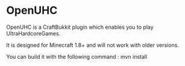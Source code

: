 OpenUHC
=======
OpenUHC is a CraftBukkit plugin which enables you to play 
UltraHardcoreGames.

It is designed for Minecraft 1.8+ and will not work with older versions.

You can build it with the following command :
	mvn install
